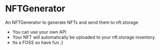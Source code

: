 # NFTGenerator
An NFTGenerator to generate NFTs and send them to nft.storage
-  You can use your own API
-  Your NFT will automatically be uploaded to your nft.storage inventory.
-  Its a FOSS so have fun ;)
